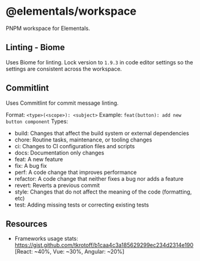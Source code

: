 # @elementals/workspace
PNPM workspace for Elementals.

## Linting - Biome
Uses Biome for linting. Lock version to `1.9.3` in code editor settings so the settings are consistent across the workspace.

## Commitlint 
Uses Commitlint for commit message linting.

Format: `<type>(<scope>): <subject>`
Example: `feat(button): add new button component`
Types:
- build: Changes that affect the build system or external dependencies
- chore: Routine tasks, maintenance, or tooling changes
- ci: Changes to CI configuration files and scripts
- docs: Documentation only changes
- feat: A new feature
- fix: A bug fix
- perf: A code change that improves performance
- refactor: A code change that neither fixes a bug nor adds a feature
- revert: Reverts a previous commit
- style: Changes that do not affect the meaning of the code (formatting, etc)
- test: Adding missing tests or correcting existing tests

## Resources
- Frameworks usage stats: https://gist.github.com/tkrotoff/b1caa4c3a185629299ec234d2314e190 [React: ~40%, Vue: ~30%, Angular: ~20%]
